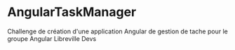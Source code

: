 # AngularTaskManager
Challenge de création d'une application Angular de gestion de tache pour le groupe Angular Libreville Devs
